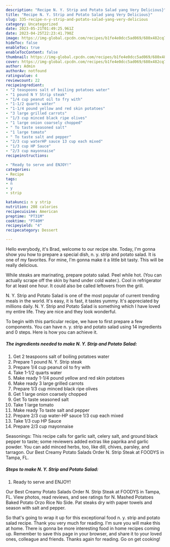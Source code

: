 ```yaml
---
description: "Recipe N. Y. Strip and Potato Salad yang Very Delicious}"
title: "Recipe N. Y. Strip and Potato Salad yang Very Delicious}"
slug: 335-recipe-n-y-strip-and-potato-salad-yang-very-delicious
category: Uncategorized
date: 2023-05-21T01:49:25.961Z
date: 2023-04-25T22:23:41.790Z
image: https://img-global.cpcdn.com/recipes/b1fe4e0dcc5ad069/680x482cq70/n-y-strip-and-potato-salad-recipe-main-photo.jpg
hideToc: false
enableToc: true
enableTocContent: false
thumbnail: https://img-global.cpcdn.com/recipes/b1fe4e0dcc5ad069/680x482cq70/n-y-strip-and-potato-salad-recipe-main-photo.jpg
cover: https://img-global.cpcdn.com/recipes/b1fe4e0dcc5ad069/680x482cq70/n-y-strip-and-potato-salad-recipe-main-photo.jpg
author: Admin
authorAv: notfound
ratingvalue: 4
reviewcount: 22
recipeingredient:
- "2 teaspoons salt of boiling potatoes water"
- "1 pound N Y Strip steak"
- "1/4 cup peanut oil to fry with"
- "1-1/2 quarts water"
- "1-1/4 pound yellow and red skin potatoes"
- "3 large grilled carrots"
- "1/3 cup minced black ripe olives"
- "1 large onion coarsely chopped"
- " To taste seasoned salt"
- "1 large tomato"
- " To taste salt and pepper"
- "2/3 cup waterHP sauce 13 cup each mixed"
- "1/3 cup HP Sauce"
- "2/3 cup mayonnaise"
recipeinstructions:

- "Ready to serve and ENJOY!"
categories:
- Recipe
tags:
- n
- y
- strip

katakunci: n y strip 
nutrition: 208 calories
recipecuisine: American
preptime: "PT31M"
cooktime: "PT40M"
recipeyield: "4"
recipecategory: Dessert

---
```



Hello everybody, it's Brad, welcome to our recipe site. Today, I'm gonna show you how to prepare a special dish, n. y. strip and potato salad. It is one of my favorites. For mine, I'm gonna make it a little bit tasty. This will be really delicious.

While steaks are marinating, prepare potato salad. Peel while hot. (You can actually scrape off the skin by hand under cold water.). Cool in refrigerator for at least one hour. It could also be called leftovers from the grill.

N. Y. Strip and Potato Salad is one of the most popular of current trending meals in the world. It's easy, it is fast, it tastes yummy. It's appreciated by millions daily. N. Y. Strip and Potato Salad is something which I have loved my entire life. They are nice and they look wonderful.


To begin with this particular recipe, we have to first prepare a few components. You can have n. y. strip and potato salad using 14 ingredients and 0 steps. Here is how you can achieve it.

<!--inarticleads1-->

##### The ingredients needed to make N. Y. Strip and Potato Salad:

1. Get 2 teaspoons salt of boiling potatoes water
1. Prepare 1 pound N. Y. Strip steak
1. Prepare 1/4 cup peanut oil to fry with
1. Take 1-1/2 quarts water
1. Make ready 1-1/4 pound yellow and red skin potatoes
1. Make ready 3 large grilled carrots
1. Prepare 1/3 cup minced black ripe olives
1. Get 1 large onion coarsely chopped
1. Get  To taste seasoned salt
1. Take 1 large tomato
1. Make ready  To taste salt and pepper
1. Prepare 2/3 cup water-HP sauce 1/3 cup each mixed
1. Take 1/3 cup HP Sauce
1. Prepare 2/3 cup mayonnaise


Seasonings: This recipe calls for garlic salt, celery salt, and ground black pepper to taste; some reviewers added extras like paprika and garlic powder. You can add minced herbs, too, like dill, chives, parsley, and tarragon. Our Best Creamy Potato Salads Order N. Strip Steak at FOODYS in Tampa, FL. 

<!--inarticleads2-->

##### Steps to make N. Y. Strip and Potato Salad:


1. Ready to serve and ENJOY!

Our Best Creamy Potato Salads Order N. Strip Steak at FOODYS in Tampa, FL. View photos, read reviews, and see ratings for N. Mashed Potatoes Baked Potato Orzo Rice No Side. Pat steaks dry with paper towels and season with salt and pepper. 

So that's going to wrap it up for this exceptional food n. y. strip and potato salad recipe. Thank you very much for reading. I'm sure you will make this at home. There is gonna be more interesting food in home recipes coming up. Remember to save this page in your browser, and share it to your loved ones, colleague and friends. Thanks again for reading. Go on get cooking!
